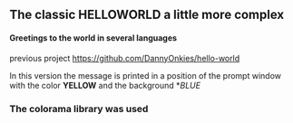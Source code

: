 ## The classic HELLOWORLD a little more complex
####  Greetings to the world in several languages

previous project https://github.com/DannyOnkies/hello-world

In this version the message is printed in a position of the prompt window 
with the color **YELLOW** and the background **BLUE*

### The colorama library was used

